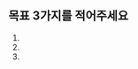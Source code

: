 ## 목표 3가지를 적어주세요

1.
2.
3.

<!--
  커밋 메시지는 https://www.conventionalcommits.org/ko/v1.0.0/ 를 참고해 주세요!
-->
